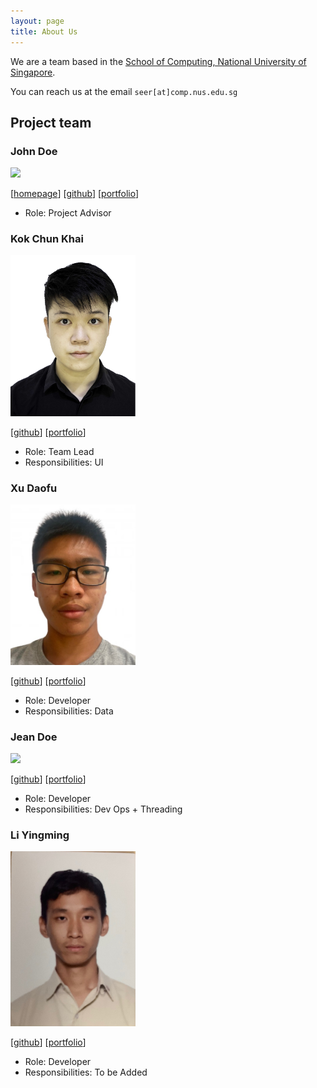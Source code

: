 ```yaml
---
layout: page
title: About Us
---
```


We are a team based in the [School of Computing, National University of Singapore](http://www.comp.nus.edu.sg).

You can reach us at the email `seer[at]comp.nus.edu.sg`

## Project team

### John Doe

<img src="images/johndoe.png" width="200px">

[[homepage](http://www.comp.nus.edu.sg/~damithch)]
[[github](https://github.com/johndoe)]
[[portfolio](team/johndoe.md)]

* Role: Project Advisor

### Kok Chun Khai

<img src="images/avock.png" width="200px">

[[github](http://github.com/avock)]
[[portfolio](team/avock.md)]

* Role: Team Lead
* Responsibilities: UI

### Xu Daofu

<img src="images/therealdaofu.png" width="200px">

[[github](https://github.com/therealdaofu)] [[portfolio](team/therealdaofu.md)]

* Role: Developer
* Responsibilities: Data

### Jean Doe

<img src="images/johndoe.png" width="200px">

[[github](http://github.com/johndoe)]
[[portfolio](team/SkeletalProjectPortfolio.md)]

* Role: Developer
* Responsibilities: Dev Ops + Threading

### Li Yingming

<img src="images/yingming23.png.jpg" width="200px">

[[github](http://github.com/Yingming23)]
[[portfolio](team/yingming23.md)]

* Role: Developer
* Responsibilities: To be Added
